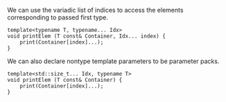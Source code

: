 We can use the variadic list of indices to access the elements corresponding to
passed first type.

```
template<typename T, typename... Idx>
void printElem (T const& Container, Idx... index) {
	print(Container[index]...);
}
```

We can also declare nontype template parameters to be parameter packs.

```
template<std::size_t... Idx, typename T>
void printElem (T const& Container) {
	print(Container[index]...);
}
```
